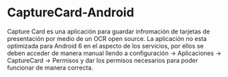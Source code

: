 # CaptureCard-Android

Capture Card es una aplicación para guardar infromación de tarjetas de presentación por medio de un OCR open source.
La aplicación no esta optimizada para Android 6 en el aspecto de los servicios, por ellos se deben acceder de manera manual
llendo a configuración -> Aplicaciones -> CaptureCard -> Permisos y dar los permisos necesarios para poder funcionar de manera correcta.

